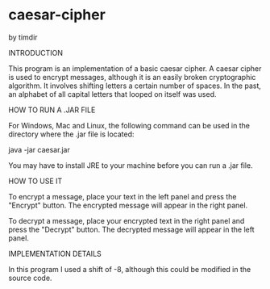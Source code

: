 # caesar-cipher

by timdir



INTRODUCTION

This program is an implementation of a basic caesar cipher.  A caesar cipher is used to encrypt messages, although it is an easily broken cryptographic algorithm.  It involves shifting letters a certain number of spaces.  In the past, an alphabet of all capital letters that looped on itself was used.



HOW TO RUN A .JAR FILE

For Windows, Mac and Linux, the following command can be used in the directory where the .jar file is located:

java -jar caesar.jar

You may have to install JRE to your machine before you can run a .jar file.



HOW TO USE IT

To encrypt a message, place your text in the left panel and press the "Encrypt" button.  The encrypted message will appear in the right panel.  

To decrypt a message, place your encrypted text in the right panel and press the "Decrypt" button.  The decrypted message will appear in the left panel.



IMPLEMENTATION DETAILS

In this program I used a shift of -8, although this could be modified in the source code.



